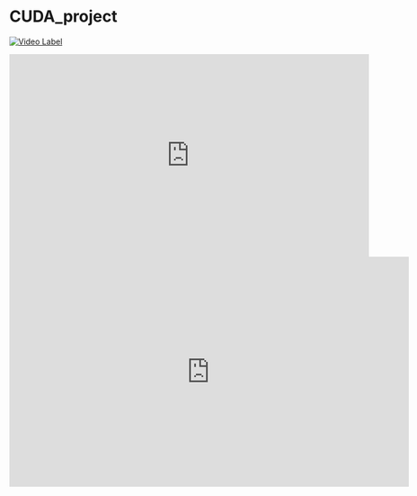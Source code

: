 # CUDA_project

[![Video Label](http://img.youtube.com/vi/V1jFXhBzlAc/0.jpg)](https://youtu.be/V1jFXhBzlAc)

<iframe width="640" height="360" src="https://youtu.be/V1jFXhBzlAc" frameborder="0" gesture="media" allowfullscreen=""></iframe>


<iframe width="711" height="409" src="https://www.youtube.com/embed/V1jFXhBzlAc" frameborder="0" allow="accelerometer; autoplay; clipboard-write; encrypted-media; gyroscope; picture-in-picture" allowfullscreen></iframe>
